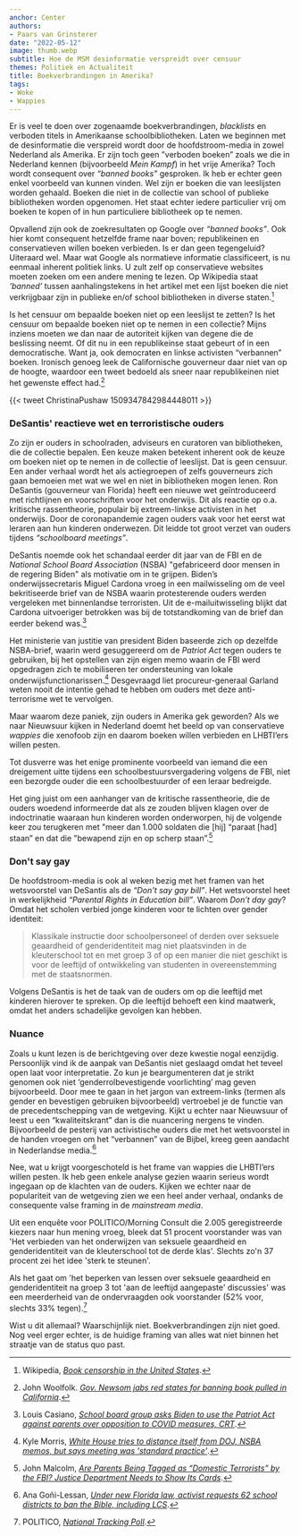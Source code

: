 ```yaml
---
anchor: Center
authors:
- Paars van Grinsterer
date: "2022-05-12"
image: thumb.webp
subtitle: Hoe de MSM desinformatie verspreidt over censuur
themes: Politiek en Actualiteit
title: Boekverbrandingen in Amerika?
tags:
- Woke
- Wappies
---
```



Er is veel te doen over zogenaamde boekverbrandingen, _blacklists_ en verboden titels in Amerikaanse schoolbibliotheken. Laten we beginnen met de desinformatie die verspreid wordt door de hoofdstroom-media in zowel Nederland als Amerika.  Er zijn toch geen ”verboden boeken” zoals we die in Nederland kennen (bijvoorbeeld _Mein Kampf_) in het vrije Amerika? Toch wordt consequent over _“banned books”_ gesproken. Ik heb er echter geen enkel voorbeeld van kunnen vinden. Wel zijn er boeken die van leeslijsten worden gehaald. Boeken die niet in de collectie van school of publieke bibliotheken worden opgenomen. Het staat echter iedere particulier vrij om boeken te kopen of in hun particuliere bibliotheek op te nemen.

Opvallend zijn ook de zoekresultaten op Google over _“banned books”_. Ook hier komt consequent hetzelfde frame naar boven; republikeinen en conservatieven willen boeken verbieden. Is er dan geen tegengeluid? Uiteraard wel. Maar wat Google als normatieve informatie classificeert, is nu eenmaal inherent politiek links. U zult zelf op conservatieve websites moeten zoeken om een andere mening te lezen. Op Wikipedia staat  _‘banned’_ tussen aanhalingstekens in het artikel met een lijst boeken die niet verkrijgbaar zijn in publieke en/of school bibliotheken in diverse staten.[^1]

Is het censuur om bepaalde boeken niet op een leeslijst te zetten? Is het censuur om bepaalde boeken niet op te nemen in een collectie? Mijns inziens moeten we dan naar de autoriteit kijken van degene die de beslissing neemt. Of dit nu in een republikeinse staat gebeurt of in een democratische. Want ja, ook democraten en linkse activisten “verbannen” boeken. Ironisch genoeg leek de Californische gouverneur daar niet van op de hoogte, waardoor een tweet bedoeld als sneer naar republikeinen niet het gewenste effect had.[^2]

{{< tweet ChristinaPushaw 1509347842984448011 >}}


### DeSantis' reactieve wet en terroristische ouders

Zo zijn er ouders in schoolraden, adviseurs en curatoren van bibliotheken, die de collectie bepalen. Een keuze maken betekent inherent ook de keuze om boeken niet op te nemen in de collectie of leeslijst. Dat is geen censuur. Een ander verhaal wordt het als actiegroepen of zelfs gouverneurs zich gaan bemoeien met wat we wel en niet in bibliotheken mogen lenen. Ron DeSantis (gouverneur van Florida) heeft een nieuwe wet geïntroduceerd met richtlijnen en voorschriften voor het onderwijs. Dit als reactie op o.a. kritische rassentheorie, populair bij extreem-linkse activisten in het onderwijs. Door de coronapandemie zagen ouders vaak voor het eerst wat leraren aan hun kinderen onderwezen. Dit leidde tot groot verzet van ouders tijdens _“schoolboard meetings”_.

DeSantis noemde ook het schandaal eerder dit jaar van de FBI en de _National School Board Association_ (NSBA) "gefabriceerd door mensen in de regering Biden" als motivatie om in te grijpen. Biden’s onderwijssecretaris Miguel Cardona vroeg in een mailwisseling om de veel bekritiseerde brief van de NSBA waarin protesterende ouders werden vergeleken met binnenlandse terroristen. Uit de e-mailuitwisseling blijkt dat Cardona uitvoeriger betrokken was bij de totstandkoming van de brief dan eerder bekend was.[^3]

Het ministerie van justitie van president Biden baseerde zich op dezelfde NSBA-brief, waarin werd gesuggereerd om de _Patriot Act_ tegen ouders te gebruiken, bij het opstellen van zijn eigen memo waarin de FBI werd opgedragen zich te mobiliseren ter ondersteuning van lokale onderwijsfunctionarissen.[^4] Desgevraagd liet procureur-generaal Garland weten nooit de intentie gehad te hebben om ouders met deze anti-terrorisme wet te vervolgen. 

Maar waarom deze paniek, zijn ouders in Amerika gek geworden? Als we naar Nieuwsuur kijken in Nederland doemt het beeld op van conservatieve _wappies_ die xenofoob zijn en daarom boeken willen verbieden en LHBTI’ers willen pesten. 

Tot dusverre was het enige prominente voorbeeld van iemand die een dreigement uitte tijdens een schoolbestuursvergadering volgens de FBI, niet een bezorgde ouder die een schoolbestuurder of een leraar bedreigde.

Het ging juist om een aanhanger van de kritische rassentheorie, die de ouders woedend informeerde dat als ze zouden blijven klagen over de indoctrinatie waaraan hun kinderen worden onderworpen, hij de volgende keer zou terugkeren met "meer dan 1.000 soldaten die [hij] “paraat [had] staan” en dat die "bewapend zijn en op scherp staan”.[^5]


### Don't say gay

De hoofdstroom-media is ook al weken bezig met het framen van het wetsvoorstel van DeSantis als de _“Don't say gay bill”_. Het wetsvoorstel heet in werkelijkheid _“Parental Rights in Education bill”_. Waarom _Don’t day gay_? Omdat het scholen verbied jonge kinderen voor te lichten over gender identiteit:

>Klassikale instructie door schoolpersoneel of derden over seksuele geaardheid of genderidentiteit mag niet plaatsvinden in de kleuterschool tot en met groep 3 of op een manier die niet geschikt is voor de leeftijd of ontwikkeling van studenten in overeenstemming met de staatsnormen.

Volgens DeSantis is het de taak van de ouders om op die leeftijd met kinderen hierover te spreken. Op die leeftijd behoeft een kind maatwerk, omdat het anders schadelijke gevolgen kan hebben.


### Nuance

Zoals u kunt lezen is de berichtgeving over deze kwestie nogal eenzijdig. Persoonlijk vind ik de aanpak van DeSantis niet geslaagd omdat het teveel open laat voor interpretatie. Zo kun je beargumenteren dat je strikt genomen ook niet ‘genderrolbevestigende voorlichting’ mag geven bijvoorbeeld. Door mee te gaan in het jargon van extreem-links (termen als gender en bevestigen gebruiken bijvoorbeeld) vertroebel je de functie van de precedentschepping van de wetgeving. Kijkt u echter naar Nieuwsuur of leest u een “kwaliteitskrant” dan is die nuancering nergens te vinden. Bijvoorbeeld de pesterij van activistische ouders die met het wetsvoorstel in de handen vroegen om het “verbannen” van de Bijbel, kreeg geen aandacht in Nederlandse media.[^6]

Nee, wat u krijgt voorgeschoteld is het frame van wappies die LHBTI’ers willen pesten. Ik heb geen enkele analyse gezien waarin serieus wordt ingegaan op de klachten van de ouders. Kijken we echter naar de populariteit van de wetgeving zien we een heel ander verhaal, ondanks de consequente valse framing in de _mainstream media_.

Uit een enquête voor POLITICO/Morning Consult die 2.005 geregistreerde kiezers naar hun mening vroeg, bleek dat 51 procent voorstander was van 'Het verbieden van het onderwijzen van seksuele geaardheid en genderidentiteit van de kleuterschool tot de derde klas'. Slechts zo'n 37 procent zei het idee 'sterk te steunen'.

Als het gaat om 'het beperken van lessen over seksuele geaardheid en genderidentiteit na groep 3 tot 'aan de leeftijd aangepaste' discussies' was een meerderheid van de ondervraagden ook voorstander (52% voor, slechts 33% tegen).[^7]

Wist u dit allemaal? Waarschijnlijk niet. Boekverbrandingen zijn niet goed. Nog veel erger echter, is de huidige framing van alles wat niet binnen het straatje van de status quo past. 


[^1]: Wikipedia, _[Book censorship in the United States](https://en.wikipedia.org/wiki/Book_censorship_in_the_United_States)_.
[^2]: John Woolfolk. _[Gov. Newsom jabs red states for banning book pulled in California](https://www.mercurynews.com/2022/03/31/newsom-jabs-red-states-for-banning-book-pulled-in-california/)_.
[^3]: Louis Casiano, _[School board group asks Biden to use the Patriot Act against parents over opposition to COVID measures, CRT](https://www.foxnews.com/politics/school-biden-threats-covid-crt-patriot-act)_.
[^4]: Kyle Morris, _[White House tries to distance itself from DOJ, NSBA memos, but says meeting was 'standard practice'](https://www.foxnews.com/politics/white-house-says-meeting-with-nsba-prior-to-doj-memo-release-was-standard-practice)_.
[^5]: John Malcolm, _[Are Parents Being Tagged as “Domestic Terrorists” by the FBI? Justice Department Needs to Show Its Cards](https://www.heritage.org/crime-and-justice/commentary/are-parents-being-tagged-domestic-terrorists-the-fbi-justice)_.
[^6]: Ana Goñi-Lessan, _[Under new Florida law, activist requests 62 school districts to ban the Bible, including LCS](https://eu.tallahassee.com/story/news/2022/04/26/florida-book-ban-banning-schools-bible-leon-county-chaz-stevens/7441734001/)_.
[^7]: POLITICO, _[National Tracking Poll](https://www.politico.com/f/?id=0000017f-9034-d137-abff-f0f410670000)_.
